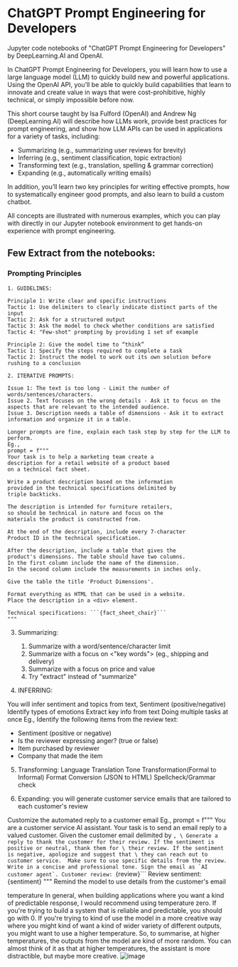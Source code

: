 # ChatGPT Prompt Engineering for Developers
Jupyter code notebooks of "ChatGPT Prompt Engineering for Developers" by DeepLearning.AI and OpenAI.

In ChatGPT Prompt Engineering for Developers, you will learn how to use a large language model (LLM) to quickly build new and powerful applications.  Using the OpenAI API, you’ll be able to quickly build capabilities that learn to innovate and create value in ways that were cost-prohibitive, highly technical, or simply impossible before now.

This short course taught by Isa Fulford (OpenAI) and Andrew Ng (DeepLearning.AI) will describe how LLMs work, provide best practices for prompt engineering, and show how LLM APIs can be used in applications for a variety of tasks, including:

- Summarizing (e.g., summarizing user reviews for brevity)
- Inferring (e.g., sentiment classification, topic extraction)
- Transforming text (e.g., translation, spelling & grammar correction)
- Expanding (e.g., automatically writing emails)

In addition, you’ll learn two key principles for writing effective prompts, how to systematically engineer good prompts, and also learn to build a custom chatbot. 

All concepts are illustrated with numerous examples, which you can play with directly in our Jupyter notebook environment to get hands-on experience with prompt engineering. 

## Few Extract from the notebooks:

### Prompting Principles

	1. GUIDELINES:

	Principle 1: Write clear and specific instructions
	Tactic 1: Use delimiters to clearly indicate distinct parts of the input
	Tactic 2: Ask for a structured output
	Tactic 3: Ask the model to check whether conditions are satisfied
	Tactic 4: "Few-shot" prompting by providing 1 set of example
	
	Principle 2: Give the model time to “think”
	Tactic 1: Specify the steps required to complete a task
	Tactic 2: Instruct the model to work out its own solution before rushing to a conclusion

	2. ITERATIVE PROMPTS:
	
	Issue 1: The text is too long - Limit the number of words/sentences/characters.
	Issue 2. Text focuses on the wrong details - Ask it to focus on the aspects that are relevant to the intended audience.
	Issue 3. Description needs a table of dimensions - Ask it to extract information and organize it in a table.
	
	Longer prompts are fine, explain each task step by step for the LLM to perform.
	Eg.,
	prompt = f"""
	Your task is to help a marketing team create a 
	description for a retail website of a product based 
	on a technical fact sheet.
	
	Write a product description based on the information 
	provided in the technical specifications delimited by 
	triple backticks.
	
	The description is intended for furniture retailers, 
	so should be technical in nature and focus on the 
	materials the product is constructed from.
	
	At the end of the description, include every 7-character 
	Product ID in the technical specification.
	
	After the description, include a table that gives the 
	product's dimensions. The table should have two columns.
	In the first column include the name of the dimension. 
	In the second column include the measurements in inches only.
	
	Give the table the title 'Product Dimensions'.
	
	Format everything as HTML that can be used in a website. 
	Place the description in a <div> element.
	
	Technical specifications: ```{fact_sheet_chair}```
	"""

3. Summarizing:
	1. Summarize with a word/sentence/character limit
	2. Summarize with a focus on <"key words"> (eg., shipping and delivery)
	3. Summarize with a focus on price and value
	4. Try "extract" instead of "summarize"
	
4. INFERRING:

You will infer sentiment and topics from text,
Sentiment (positive/negative)
Identify types of emotions
Extract key info from text
Doing multiple tasks at once
Eg., Identify the following items from the review text: 
- Sentiment (positive or negative)
- Is the reviewer expressing anger? (true or false)
- Item purchased by reviewer
- Company that made the item

5. Transforming:
Language Translation
Tone Transformation(Formal to Informal)
Format Conversion (JSON to HTML)
Spellcheck/Grammar check

6. Expanding:
you will generate customer service emails that are tailored to each customer's review

Customize the automated reply to a customer email
Eg., prompt = f"""
You are a customer service AI assistant.
Your task is to send an email reply to a valued customer.
Given the customer email delimited by ```, \
Generate a reply to thank the customer for their review.
If the sentiment is positive or neutral, thank them for \
their review.
If the sentiment is negative, apologize and suggest that \
they can reach out to customer service. 
Make sure to use specific details from the review.
Write in a concise and professional tone.
Sign the email as `AI customer agent`.
Customer review: ```{review}```
Review sentiment: {sentiment}
"""
Remind the model to use details from the customer's email

temperature 
In general, when building applications where you want a kind of predictable response, I would recommend using temperature zero.
If you're trying to build a system that is reliable and predictable, you should go with 0. If you're trying to kind of use the model in a more creative way where you might kind of want a kind of wider variety of different outputs, you might want to use a higher temperature.
So, to summarise, at higher temperatures, the outputs from the model are kind of more random. You can almost think of it as that at higher temperatures, the assistant is more distractible, but maybe more creative.
![image](https://github.com/rameshveer/chatgpt-prompt-engineering/assets/33208994/9ab06412-164b-431b-98a8-1189baffa1d9)
